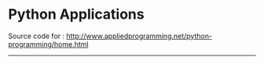 # Python Applications

Source code for : http://www.appliedprogramming.net/python-programming/home.html

<hr>

